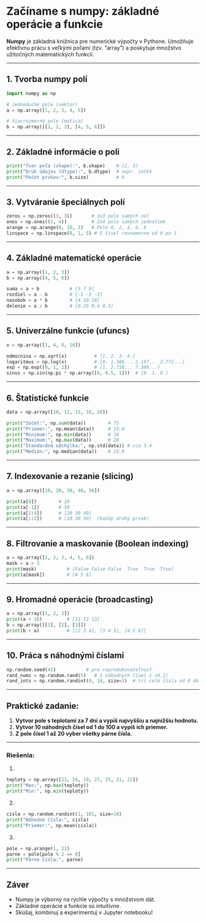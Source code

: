 # **Začíname s numpy: základné operácie a funkcie**

**Numpy** je základná knižnica pre numerické výpočty v Pythone. Umožňuje efektívnu prácu s veľkými poľami (tzv. “array”) a poskytuje množstvo užitočných matematických funkcií.

---

## **1. Tvorba numpy polí**

```python
import numpy as np

# Jednoduché pole (vektor)
a = np.array([1, 2, 3, 4, 5])

# Viacrozmerné pole (matica)
b = np.array([[1, 2, 3], [4, 5, 6]])
```

---

## **2. Základné informácie o poli**

```python
print("Tvar poľa (shape):", b.shape)    # (2, 3)
print("Druh údajov (dtype):", b.dtype)  # napr. int64
print("Počet prvkov:", b.size)          # 6
```

---

## **3. Vytváranie špeciálnych polí**

```python
zeros = np.zeros((3, 3))       # 3x3 pole samých núl
ones = np.ones((2, 4))         # 2x4 pole samých jednotiek
arange = np.arange(0, 10, 2)   # Pole 0, 2, 4, 6, 8
linspace = np.linspace(0, 1, 5) # 5 čísel rovnomerne od 0 po 1
```

---

## **4. Základné matematické operácie**

```python
a = np.array([1, 2, 3])
b = np.array([4, 5, 6])

suma = a + b           # [5 7 9]
rozdiel = a - b        # [-3 -3 -3]
nasobok = a * b        # [4 10 18]
delenie = a / b        # [0.25 0.4 0.5]
```

---

## **5. Univerzálne funkcie (ufuncs)**

```python
x = np.array([1, 4, 9, 16])

odmocnina = np.sqrt(x)          # [1. 2. 3. 4.]
logaritmus = np.log(x)          # [0. 1.386... 2.197... 2.772...]
exp = np.exp([0, 1, 2])         # [1. 2.718... 7.389...]
sinus = np.sin(np.pi * np.array([0, 0.5, 1]))  # [0. 1. 0.]
```

---

## **6. Štatistické funkcie**

```python
data = np.array([10, 12, 15, 18, 20])

print("Súčet:", np.sum(data))        # 75
print("Priemer:", np.mean(data))     # 15.0
print("Minimum:", np.min(data))      # 10
print("Maximum:", np.max(data))      # 20
print("Štandardná odchýlka:", np.std(data)) # cca 3.4
print("Medián:", np.median(data))    # 15.0
```

---

## **7. Indexovanie a rezanie (slicing)**

```python
a = np.array([10, 20, 30, 40, 50])

print(a[0])        # 10
print(a[-1])       # 50
print(a[1:4])      # [20 30 40]
print(a[::2])      # [10 30 50]  (každý druhý prvok)
```

---

## **8. Filtrovanie a maskovanie (Boolean indexing)**

```python
a = np.array([1, 2, 3, 4, 5, 6])
mask = a > 3
print(mask)           # [False False False  True  True  True]
print(a[mask])        # [4 5 6]
```

---

## **9. Hromadné operácie (broadcasting)**

```python
a = np.array([1, 2, 3])
print(a + 10)         # [11 12 13]
b = np.array([[1], [2], [3]])
print(b + a)          # [[2 3 4], [3 4 5], [4 5 6]]
```

---

## **10. Práca s náhodnými číslami**

```python
np.random.seed(42)           # pre reprodukovateľnosť
rand_nums = np.random.rand(5)   # 5 náhodných čísel z <0,1)
rand_ints = np.random.randint(0, 10, size=3)  # tri celé čísla od 0 do 9
```

---

## **Praktické zadanie:**

1. **Vytvor pole s teplotami za 7 dní a vypíš najvyššiu a najnižšiu hodnotu.**
2. **Vytvor 10 náhodných čísel od 1 do 100 a vypíš ich priemer.**
3. **Z pole čísel 1 až 20 vyber všetky párne čísla.**

---

### **Riešenia:**

1.

```python
teploty = np.array([23, 24, 19, 27, 25, 21, 22])
print("Max:", np.max(teploty))
print("Min:", np.min(teploty))
```

2.

```python
cisla = np.random.randint(1, 101, size=10)
print("Náhodné čísla:", cisla)
print("Priemer:", np.mean(cisla))
```

3.

```python
pole = np.arange(1, 21)
parne = pole[pole % 2 == 0]
print("Párne čísla:", parne)
```

---

## **Záver**

* Numpy je výborný na rýchle výpočty s množstvom dát.
* Základné operácie a funkcie sú intuitívne.
* Skúšaj, kombinuj a experimentuj v Jupyter notebooku!

